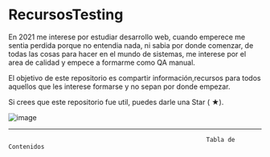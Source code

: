 # RecursosTesting
En 2021 me interese por estudiar desarrollo web, cuando emperece me sentia perdida porque no entendia nada, ni sabia por donde comenzar, de todas las cosas para hacer en el mundo de sistemas, me interese por el area de calidad  y empece a formarme como QA manual.

El objetivo de este repositorio es compartir información,recursos para todos aquellos que  les interese formarse  y no sepan por donde empezar.


Si crees que este repositorio fue util, puedes darle una Star ( ★).


![image](https://user-images.githubusercontent.com/83845610/170347042-9f2c1005-870a-491e-8a00-cd2bbe0a5de8.png)

-------------------------------------------------------------------------------------------------------------------------------------------------------------------------

                                                           Tabla de Contenidos
                                                           
                                                           
                                                           
                                                           
                                                           
